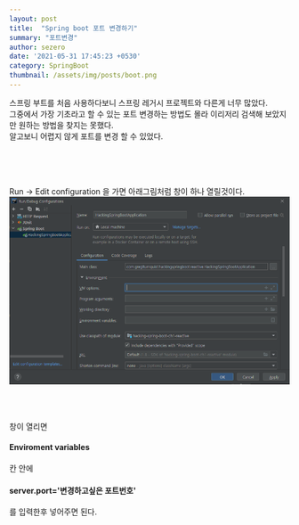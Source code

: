 ```yaml
---
layout: post
title:  "Spring boot 포트 변경하기"
summary: "포트변경"
author: sezero
date: '2021-05-31 17:45:23 +0530'
category: SpringBoot
thumbnail: /assets/img/posts/boot.png
---
```


<p>스프링 부트를 처음 사용하다보니 스프링 레거시 프로젝트와 다른게 너무 많았다. <br>
 그중에서 가장 기초라고 할 수 있는 포트 변경하는 방법도 몰라 이리저리 검색해 보았지만 원하는 방법을 찾지는 못했다. 
 <br>
알고보니 어렵지 않게 포트를 변경 할 수 있었다.    
</p>

<br><br><br>

<p>Run -> Edit configuration 을 가면 아래그림처럼 창이 하나 열릴것이다.<br>

<img src="/assets/img/posts/editconfiguration.png" width=auto height=auto>



<br><br>

<p>창이 열리면 <h4>Enviroment variables</h4>  칸 안에 <h4>server.port='변경하고싶은 포트번호'</h4> 를 입력한후 넣어주면 된다.
    
</p>

